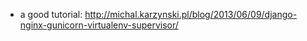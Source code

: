 
* a good tutorial: http://michal.karzynski.pl/blog/2013/06/09/django-nginx-gunicorn-virtualenv-supervisor/

